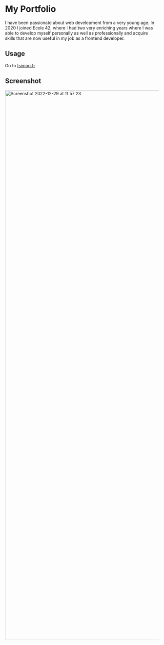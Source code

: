 # My Portfolio
I have been passionate about web development from a very young age. In 2020 I joined Ecole 42, where I had two very enriching years where I was able to develop myself personally as well as professionally and acquire skills that are now useful in my job as a frontend developer.

## Usage
Go to [tsimon.fr](https://www.tsimon.fr)

## Screenshot

<img width="1792" alt="Screenshot 2022-12-29 at 11 57 23" src="https://user-images.githubusercontent.com/68016211/209941698-af2a979f-532f-4171-b9a6-7f20f1c16b8b.png">
